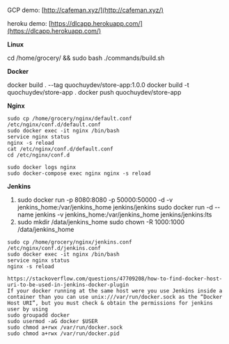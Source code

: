 GCP demo: [http://cafeman.xyz/](http://cafeman.xyz/)

heroku demo: [https://dlcapp.herokuapp.com/](https://dlcapp.herokuapp.com/)

**Linux**

cd /home/grocery/ && sudo bash ./commands/build.sh

**Docker**

docker build . --tag quochuydev/store-app:1.0.0
docker build -t quochuydev/store-app .
docker push quochuydev/store-app

**Nginx**

```shell
sudo cp /home/grocery/nginx/default.conf /etc/nginx/conf.d/default.conf
sudo docker exec -it nginx /bin/bash
service nginx status
nginx -s reload
cat /etc/nginx/conf.d/default.conf
cd /etc/nginx/conf.d
```

```shell
sudo docker logs nginx
sudo docker-compose exec nginx nginx -s reload
```

**Jenkins**

1.  sudo docker run -p 8080:8080 -p 50000:50000 -d -v jenkins_home:/var/jenkins_home jenkins/jenkins
    sudo docker run -d --name jenkins -v jenkins_home:/var/jenkins_home jenkins/jenkins:lts
2.  sudo mkdir /data/jenkins_home
    sudo chown -R 1000:1000 /data/jenkins_home

```shell
sudo cp /home/grocery/nginx/jenkins.conf /etc/nginx/conf.d/jenkins.conf
sudo docker exec -it nginx /bin/bash
service nginx status
nginx -s reload
```

```shell
https://stackoverflow.com/questions/47709208/how-to-find-docker-host-uri-to-be-used-in-jenkins-docker-plugin
If your docker running at the same host were you use Jenkins inside a container than you can use unix:///var/run/docker.sock as the “Docker Host URI”, but you must check & obtain the permissions for jenkins user by using
sudo groupadd docker
sudo usermod -aG docker $USER
sudo chmod a+rwx /var/run/docker.sock
sudo chmod a+rwx /var/run/docker.pid
```
